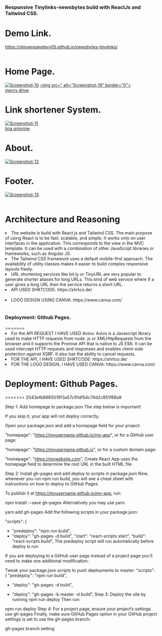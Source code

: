 
<h3>Responsive Tinylinks-newsbytes build with ReactJs and Tailwind CSS.</h3>


<h1>Demo Link.</h1>

<a href="https://shivampandeyy05.github.io/newsbytes-tinylinks/"  target="_blank">https://shivampandeyy05.github.io/newsbytes-tinylinks/</a><br /><br />

<h1>Home Page.</h1>

<a href="https://ibb.co/r2LvHMh"><img src="https://i.ibb.co/B27wBjJ/Screenshot-10.png" alt="Screenshot-10" border="0"></a>
<a href="https://ibb.co/YhdfZ3G"><img src=" alt="Screenshot-19" border="0"></a><br /><a target='_blank' href='https://nonprofitlight.com/ny/forest-hills/mercy-drive-inc'>mercy drive</a><br />
<h1>Link shortener System.</h1>

<a href="https://ibb.co/VSsRLhf"><img src="https://i.ibb.co/Xsq1Wdc/Screenshot-11.png" alt="Screenshot-11" border="0"></a><br /><a target='_blank' href='https://nonprofitlight.com/ny/new-york/christina-grimmie-foundation-tribeca-business-management'>tina grimmie</a><br />

<h1>About.</h1>

<a href="https://ibb.co/dPM9TMk"><img src="https://i.ibb.co/Cb8dc8V/Screenshot-12.png" alt="Screenshot-12" border="0"></a>

<h1>Footer.</h1>

<a href="https://ibb.co/PMdQ4Vk"><img src="https://i.ibb.co/VxsmDk6/Screenshot-13.png" alt="Screenshot-13" border="0"></a><br /><a target='_blank' href='https://nonprofitlight.com/mo/kansas-city/greater-kansas-city-community-foundation'></a><br />



<h1>Architecture and Reasoning</h1>


<li>The website is build with React.js and Tailwind CSS.
The main purpose of using React is to be fast, scalable, and simple. It works only on user interfaces in the application. This corresponds to the view in the MVC template. It can be used with a combination of other JavaScript libraries or frameworks, such as Angular JS.</li>

<li>The Tailwind CSS framework uses a default mobile-first approach. The availability of utility classes makes it easier to build complex responsive layouts freely.</li>

<li>URL shortening services like bit.ly or TinyURL are very popular to generate shorter aliases for long URLs. This kind of web service where if a user gives a long URL then the service returns a short URL.</li>

<li>API USED SHRTCODE: https://shrtco.de/</li><br>

<li>LOGO DESIGN USING CANVA: https://www.canva.com/</li><br>


<h3>Deployment: Github Pages.</h3>
=======
<li>For the API REQUEST I HAVE USED Axios: Axios is a Javascript library used to make HTTP requests from node. js or XMLHttpRequests from the browser and it supports the Promise API that is native to JS ES6. It can be used intercept HTTP requests and responses and enables client-side protection against XSRF. It also has the ability to cancel requests.</li>

<li>FOR THE API, I HAVE USED SHRTCODE: https://shrtco.de/</li>

<li>FOR THE LOGO DESIGN, I HAVE USED CANVA: https://www.canva.com/

<h1>Deployment: Github Pages.</h1>
>>>>>>> 2043efb8665019f3a57c91df54c74d2c851f88a9

Step 1: Add homepage to package.json
The step below is important!

If you skip it, your app will not deploy correctly.

Open your package.json and add a homepage field for your project:

  "homepage": "https://myusername.github.io/my-app",
or for a GitHub user page:

  "homepage": "https://myusername.github.io",
or for a custom domain page:

  "homepage": "https://mywebsite.com",
Create React App uses the homepage field to determine the root URL in the built HTML file.

Step 2: Install gh-pages and add deploy to scripts in package.json
Now, whenever you run npm run build, you will see a cheat sheet with instructions on how to deploy to GitHub Pages.

To publish it at https://myusername.github.io/my-app, run:

npm install --save gh-pages
Alternatively you may use yarn:

yarn add gh-pages
Add the following scripts in your package.json:

  "scripts": {
+   "predeploy": "npm run build",
+   "deploy": "gh-pages -d build",
    "start": "react-scripts start",
    "build": "react-scripts build",
The predeploy script will run automatically before deploy is run.

If you are deploying to a GitHub user page instead of a project page you'll need to make one additional modification:

Tweak your package.json scripts to push deployments to master:
  "scripts": {
    "predeploy": "npm run build",
-   "deploy": "gh-pages -d build",
+   "deploy": "gh-pages -b master -d build",
Step 3: Deploy the site by running npm run deploy
Then run:

npm run deploy
Step 4: For a project page, ensure your project’s settings use gh-pages
Finally, make sure GitHub Pages option in your GitHub project settings is set to use the gh-pages branch:

gh-pages branch setting

